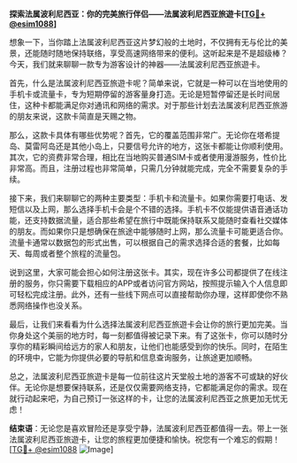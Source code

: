 **探索法属波利尼西亚：你的完美旅行伴侣——法属波利尼西亚旅遊卡[[TG💪+ @esim1088](https://t.me/s/esim1088)]**

想象一下，当你踏上法属波利尼西亚这片梦幻般的土地时，不仅拥有无与伦比的美景，还能随时随地保持联络，享受高速网络带来的便利。这听起来是不是超级棒？今天，我们就来聊聊一款专为游客设计的神器——法属波利尼西亚旅遊卡。

首先，什么是法属波利尼西亚旅遊卡呢？简单来说，它就是一种可以在当地使用的手机卡或流量卡，专为短期停留的游客量身打造。无论是短暂停留还是长时间居住，这种卡都能满足你对通讯和网络的需求。对于那些计划去法属波利尼西亚旅游的朋友来说，这款卡简直是天赐之物。

那么，这款卡具体有哪些优势呢？首先，它的覆盖范围非常广。无论你在塔希提岛、莫雷阿岛还是其他小岛上，只要信号允许的地方，这张卡都能让你顺利使用。其次，它的资费非常合理，相比在当地购买普通SIM卡或者使用漫游服务，性价比非常高。而且，注册过程也非常简单，只需几分钟就能完成，完全不需要复杂的手续。

接下来，我们来聊聊它的两种主要类型：手机卡和流量卡。如果你需要打电话、发短信以及上网，那么选择手机卡会是个不错的选择。手机卡不仅能提供语音通话功能，还支持数据流量，适合那些希望在旅行中既能保持联系又能随时查看社交媒体的朋友。而如果你只是想确保在旅途中能够随时上网，那么流量卡可能更适合你。流量卡通常以数据包的形式出售，可以根据自己的需求选择合适的套餐，比如每天、每周或者整个旅程的流量包。

说到这里，大家可能会担心如何注册这张卡。其实，现在许多公司都提供了在线注册的服务，你只需要下载相应的APP或者访问官方网站，按照提示输入个人信息即可轻松完成注册。此外，还有一些线下网点可以直接帮助你办理，这样即使你不熟悉网络操作也没关系。

最后，让我们来看看为什么选择法属波利尼西亚旅遊卡会让你的旅行更加完美。当你身处这个美丽的地方时，每一刻都值得被记录下来。有了这张卡，你可以随时分享你的精彩瞬间给远方的家人和朋友，让他们也能感受到你的快乐。同时，在陌生的环境中，它能为你提供必要的导航和信息查询服务，让旅途更加顺畅。

总之，法属波利尼西亚旅遊卡是每一位前往这片天堂般土地的游客不可或缺的好伙伴。无论你是想要保持联系，还是仅仅需要网络支持，它都能满足你的需求。现在就行动起来吧，为自己预订一张这样的卡，让您的法属波利尼西亚之旅更加无忧无虑！

**结束语**：无论您是喜欢冒险还是享受宁静，法属波利尼西亚都值得一去。带上一张法属波利尼西亚旅遊卡，让您的旅程更加便捷和愉快。祝您有一个难忘的假期！[[TG💪+ @esim1088](https://t.me/s/esim1088) ![Image](https://i.postimg.cc/4NQfJmqS/Snipaste-2025-05-13-00-14-12.png)]